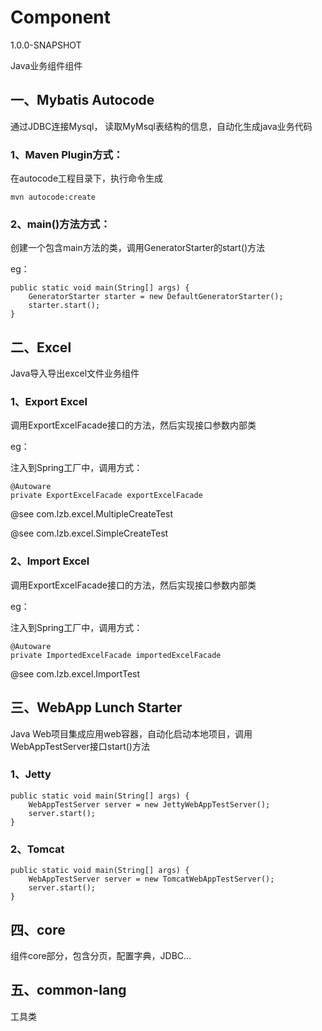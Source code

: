 # Component
1.0.0-SNAPSHOT 

Java业务组件组件

## 一、Mybatis Autocode
通过JDBC连接Mysql， 读取MyMsql表结构的信息，自动化生成java业务代码

### 1、Maven Plugin方式：

在autocode工程目录下，执行命令生成

    mvn autocode:create

### 2、main()方法方式：

创建一个包含main方法的类，调用GeneratorStarter的start()方法

eg：

    public static void main(String[] args) {
        GeneratorStarter starter = new DefaultGeneratorStarter();
        starter.start();
    }
    


## 二、Excel
Java导入导出excel文件业务组件

### 1、Export Excel
调用ExportExcelFacade接口的方法，然后实现接口参数内部类

eg：

注入到Spring工厂中，调用方式：

    @Autoware
    private ExportExcelFacade exportExcelFacade

@see com.lzb.excel.MultipleCreateTest

@see com.lzb.excel.SimpleCreateTest

    
### 2、Import Excel
调用ExportExcelFacade接口的方法，然后实现接口参数内部类

eg：

注入到Spring工厂中，调用方式：

    @Autoware
    private ImportedExcelFacade importedExcelFacade
    
@see com.lzb.excel.ImportTest


## 三、WebApp Lunch Starter
Java Web项目集成应用web容器，自动化启动本地项目，调用WebAppTestServer接口start()方法

### 1、Jetty
    public static void main(String[] args) {
        WebAppTestServer server = new JettyWebAppTestServer();
        server.start();
    }

### 2、Tomcat
    public static void main(String[] args) {
        WebAppTestServer server = new TomcatWebAppTestServer();
        server.start();
    }

## 四、core
组件core部分，包含分页，配置字典，JDBC...

## 五、common-lang
工具类


